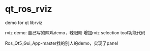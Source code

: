 ﻿# qt_ros_rviz
demo for qt librviz

rviz demo:  自己写的辣鸡demo，辣眼睛
			增加rviz selection tool功能代码

Ros_Qt5_Gui_App-master找的别人的demo，实现了panel